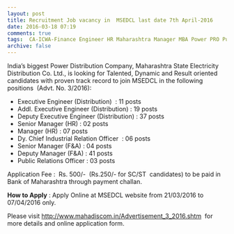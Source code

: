 ```yaml
---
layout: post
title: Recruitment Job vacancy in  MSEDCL last date 7th April-2016   
date: 2016-03-18 07:19
comments: true
tags:  CA-ICWA-Finance Engineer HR Maharashtra Manager MBA Power PRO Public-Sector 
archive: false
---
```

India’s biggest Power Distribution Company, Maharashtra State Electricity Distribution Co. Ltd., is looking for Talented, Dynamic and Result oriented candidates with proven track record to join MSEDCL in the following  positions  (Advt. No. 3/2016): 


- Executive Engineer (Distribution)  : 11 posts 
- Addl. Executive Engineer (Distribution) : 19 posts 
- Deputy Executive Engineer (Distribution) : 37 posts 
- Senior Manager (HR) : 02 posts 
- Manager (HR) : 07 posts 
- Dy. Chief Industrial Relation Officer  : 06 posts 
- Senior Manager (F&A) : 04 posts 
- Deputy Manager (F&A) : 41 posts 
- Public Relations Officer : 03 posts 


Application Fee :  Rs. 500/-  (Rs.250/- for SC/ST  candidates) to be paid in Bank of Maharashtra through payment challan. 

**How to Apply** : Apply Online at MSEDCL website from 21/03/2016 to 07/04/2016 only. 


Please visit <http://www.mahadiscom.in/Advertisement_3_2016.shtm>  for more details and online application form. 




